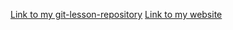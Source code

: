 [Link to my git-lesson-repository](https://github.com/havadtoiGabriella/git-lesson-repository)
[Link to my website](https://havadtoigabriella.github.io/)